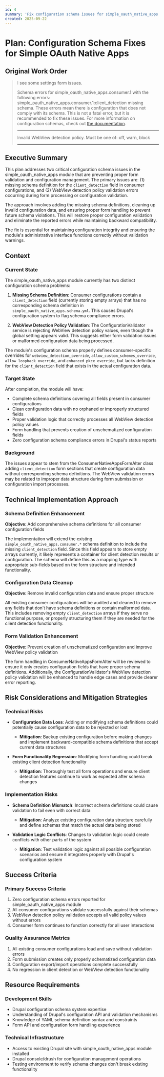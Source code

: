 ```yaml
---
id: 4
summary: 'Fix configuration schema issues for simple_oauth_native_apps module including missing client_detection schema and WebView detection policy validation errors'
created: 2025-09-22
---
```


# Plan: Configuration Schema Fixes for Simple OAuth Native Apps

## Original Work Order

> I see some settings form issues.
>
> Schema errors for simple_oauth_native_apps.consumer.1 with the following errors: simple_oauth_native_apps.consumer.1:client_detection missing schema. These errors mean there is configuration that does not comply with its schema. This is not a fatal error, but it is recommended to fix these issues. For more information on configuration schemas, check out <a href="https://www.drupal.org/docs/drupal-apis/configuration-api/configuration-schemametadata">the documentation</a>.
>
> ---
>
> Invalid WebView detection policy. Must be one of: off, warn, block
>
> ---

## Executive Summary

This plan addresses two critical configuration schema issues in the simple_oauth_native_apps module that are preventing proper form validation and configuration management. The primary issues are: (1) missing schema definition for the `client_detection` field in consumer configurations, and (2) WebView detection policy validation errors occurring during form processing or configuration validation.

The approach involves adding the missing schema definitions, cleaning up invalid configuration data, and ensuring proper form handling to prevent future schema violations. This will restore proper configuration validation and eliminate the reported errors while maintaining backward compatibility.

The fix is essential for maintaining configuration integrity and ensuring the module's administrative interface functions correctly without validation warnings.

## Context

### Current State

The simple_oauth_native_apps module currently has two distinct configuration schema problems:

1. **Missing Schema Definition**: Consumer configurations contain a `client_detection` field (currently storing empty arrays) that has no corresponding schema definition in `simple_oauth_native_apps.schema.yml`. This causes Drupal's configuration system to flag schema compliance errors.

2. **WebView Detection Policy Validation**: The ConfigurationValidator service is rejecting WebView detection policy values, even though the global setting appears valid. This suggests either form validation issues or malformed configuration data being processed.

The module's configuration schema properly defines consumer-specific overrides for `webview_detection_override`, `allow_custom_schemes_override`, `allow_loopback_override`, and `enhanced_pkce_override`, but lacks definition for the `client_detection` field that exists in the actual configuration data.

### Target State

After completion, the module will have:

- Complete schema definitions covering all fields present in consumer configurations
- Clean configuration data with no orphaned or improperly structured fields
- Proper validation logic that correctly processes all WebView detection policy values
- Form handling that prevents creation of unschematized configuration fields
- Zero configuration schema compliance errors in Drupal's status reports

### Background

The issues appear to stem from the ConsumerNativeAppsFormAlter class adding `client_detection` form sections that create configuration data without corresponding schema definitions. The WebView validation errors may be related to improper data structure during form submission or configuration import processes.

## Technical Implementation Approach

### Schema Definition Enhancement

**Objective**: Add comprehensive schema definitions for all consumer configuration fields

The implementation will extend the existing `simple_oauth_native_apps.consumer.*` schema definition to include the missing `client_detection` field. Since this field appears to store empty arrays currently, it likely represents a container for client detection results or configuration. The schema will define this as a mapping type with appropriate sub-fields based on the form structure and intended functionality.

### Configuration Data Cleanup

**Objective**: Remove invalid configuration data and ensure proper structure

All existing consumer configurations will be audited and cleaned to remove any fields that don't have schema definitions or contain malformed data. This includes removing empty `client_detection` arrays if they serve no functional purpose, or properly structuring them if they are needed for the client detection functionality.

### Form Validation Enhancement

**Objective**: Prevent creation of unschematized configuration and improve WebView policy validation

The form handling in ConsumerNativeAppsFormAlter will be reviewed to ensure it only creates configuration fields that have proper schema definitions. Additionally, the ConfigurationValidator's WebView detection policy validation will be enhanced to handle edge cases and provide clearer error reporting.

## Risk Considerations and Mitigation Strategies

### Technical Risks

- **Configuration Data Loss**: Adding or modifying schema definitions could potentially cause configuration data to be rejected or lost
  - **Mitigation**: Backup existing configuration before making changes and implement backward-compatible schema definitions that accept current data structures

- **Form Functionality Regression**: Modifying form handling could break existing client detection functionality
  - **Mitigation**: Thoroughly test all form operations and ensure client detection features continue to work as expected after schema changes

### Implementation Risks

- **Schema Definition Mismatch**: Incorrect schema definitions could cause validation to fail even with correct data
  - **Mitigation**: Analyze existing configuration data structure carefully and define schemas that match the actual data being stored

- **Validation Logic Conflicts**: Changes to validation logic could create conflicts with other parts of the system
  - **Mitigation**: Test validation logic against all possible configuration scenarios and ensure it integrates properly with Drupal's configuration system

## Success Criteria

### Primary Success Criteria

1. Zero configuration schema errors reported for simple_oauth_native_apps module
2. All consumer configurations validate successfully against their schemas
3. WebView detection policy validation accepts all valid policy values without errors
4. Consumer form continues to function correctly for all user interactions

### Quality Assurance Metrics

1. All existing consumer configurations load and save without validation errors
2. Form submission creates only properly schematized configuration data
3. Configuration export/import operations complete successfully
4. No regression in client detection or WebView detection functionality

## Resource Requirements

### Development Skills

- Drupal configuration schema system expertise
- Understanding of Drupal's configuration API and validation mechanisms
- Knowledge of YAML schema definition syntax and constraints
- Form API and configuration form handling experience

### Technical Infrastructure

- Access to existing Drupal site with simple_oauth_native_apps module installed
- Drupal console/drush for configuration management operations
- Testing environment to verify schema changes don't break existing functionality
